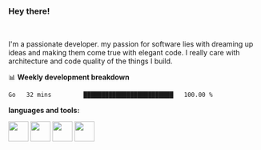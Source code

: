 ### Hey there!
<br />

I'm a passionate developer. my passion for software lies with dreaming up ideas and making them come true with elegant code. I really care with architecture and code quality of the things I build.

📊 **Weekly development breakdown**
<!--START_SECTION:waka-->

```txt
Go   32 mins         █████████████████████████   100.00 %
```

<!--END_SECTION:waka-->

**languages and tools:**  

<code><img height="40" src="https://user-images.githubusercontent.com/75685022/186163773-96a452e4-b570-4e5f-84e2-c591c8b0adbe.png"></code>
<code><img height="40" src="https://user-images.githubusercontent.com/75685022/186164103-840f0d6d-4d10-430f-a751-73d2ec733a00.png"></code>
<code><img height="40" src="https://user-images.githubusercontent.com/75685022/186164520-e5344565-1c74-492f-8882-a2d1ecf1eeca.png"></code>
<code><img height="40" src="https://user-images.githubusercontent.com/75685022/186165154-ec173cdb-c181-49c0-8cc8-39a3765c2faf.png"></code>




